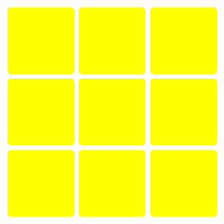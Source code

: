 <!DOCTYPE html>
<html lang="en">
<head>
<meta name="viewport" content="width=device-width, initial-scale=1.0, maximum-scale=1.0, minimum-scale=1.0,user-scalable=0"/>
<meta http-equiv="Content-Type"; content='text/html; charset="utf-8"'/>
<title> 九宫格 </title>
<style type="text/css">
.box{
	background-color:yellow;
	float:left;
	border: 0px;
	margin: 1%;
	text-align: center;
	width: 30%;
	border-radius:5%;
	height: 0;
	padding-bottom: 30%
}
</style>
</head>
<body>
<div class="box"></div>
<div class="box"></div>
<div class="box"></div>
<div class="box"></div>
<div class="box"></div>
<div class="box"></div>
<div class="box"></div>
<div class="box"></div>
<div class="box"></div>
</body>
</html>
